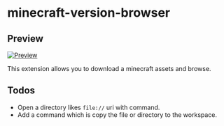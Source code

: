 # minecraft-version-browser

## Preview

[![Preview](https://cdn.karasu256.com/VSCode/extensions/minecraft-version-browser/preview_1.gif)](https://cdn.karasu256.com/VSCode/extensions/minecraft-version-browser/preview_1.gif)

This extension allows you to download a minecraft assets and browse.

## Todos
- Open a directory likes `file://` uri with command.
- Add a command which is copy the file or directory to the workspace.